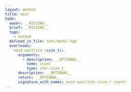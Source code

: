 ```yaml
---
layout: method
title: wait
hyde:
  owner: __MISSING__
  brief: __MISSING__
  tags:
    - method
  defined_in_file: test/model.hpp
  overloads:
    void wait(std::size_t):
      arguments:
        - description: __OPTIONAL__
          name: count
          type: std::size_t
      description: __OPTIONAL__
      return: __OPTIONAL__
      signature_with_names: void wait(std::size_t count)
---
```


